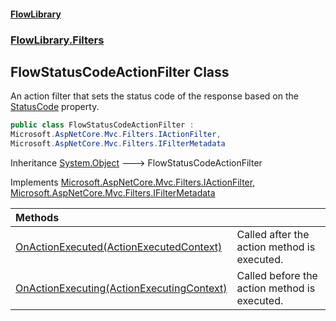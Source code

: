 #### [FlowLibrary](FlowLibrary.md 'FlowLibrary')
### [FlowLibrary.Filters](FlowLibrary.Filters.md 'FlowLibrary.Filters')

## FlowStatusCodeActionFilter Class

An action filter that sets the status code of the response based on the [StatusCode](Response.StatusCode.md 'FlowLibrary.Common.Response.StatusCode') property.

```csharp
public class FlowStatusCodeActionFilter :
Microsoft.AspNetCore.Mvc.Filters.IActionFilter,
Microsoft.AspNetCore.Mvc.Filters.IFilterMetadata
```

Inheritance [System.Object](https://docs.microsoft.com/en-us/dotnet/api/System.Object 'System.Object') &#129106; FlowStatusCodeActionFilter

Implements [Microsoft.AspNetCore.Mvc.Filters.IActionFilter](https://docs.microsoft.com/en-us/dotnet/api/Microsoft.AspNetCore.Mvc.Filters.IActionFilter 'Microsoft.AspNetCore.Mvc.Filters.IActionFilter'), [Microsoft.AspNetCore.Mvc.Filters.IFilterMetadata](https://docs.microsoft.com/en-us/dotnet/api/Microsoft.AspNetCore.Mvc.Filters.IFilterMetadata 'Microsoft.AspNetCore.Mvc.Filters.IFilterMetadata')

| Methods | |
| :--- | :--- |
| [OnActionExecuted(ActionExecutedContext)](FlowStatusCodeActionFilter.OnActionExecuted.OzV/cRGQSvn8t2SmwPv8ZQ.md 'FlowLibrary.Filters.FlowStatusCodeActionFilter.OnActionExecuted(Microsoft.AspNetCore.Mvc.Filters.ActionExecutedContext)') | Called after the action method is executed. |
| [OnActionExecuting(ActionExecutingContext)](FlowStatusCodeActionFilter.OnActionExecuting./zfzbob1egiGVz6/PMnSzA.md 'FlowLibrary.Filters.FlowStatusCodeActionFilter.OnActionExecuting(Microsoft.AspNetCore.Mvc.Filters.ActionExecutingContext)') | Called before the action method is executed. |
